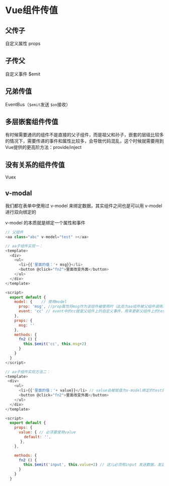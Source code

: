 # Vue组件传值

## 父传子

自定义属性 props

## 子传父

自定义事件 $emit

## 兄弟传值

EventBus（`$emit`发送 `$on`接收）

## 多层嵌套组件传值

有时候需要通讯的组件不是直接的父子组件，而是祖父和孙子，嵌套的层级比较多的情况下，需要传递的事件和属性比较多，会导致代码混乱，这个时候就需要用到Vue提供的更高阶方法：provide/inject

## 没有关系的组件传值

Vuex

## v-modal

我们都在表单中使用过 v-model 来绑定数据，其实组件之间也是可以用 v-model 进行双向绑定的

v-model 的本质就是绑定一个属性和事件

```js
// 父组件
<aa class="abc" v-model="test" ></aa> 

// aa子组件实现一：
<template>
  <div>
    <ul>
      <li>{{'里面的值：'+ msg}}</li>
      <button @click="fn2">里面改变外面</button>
    </ul>
  </div>
</template>

<script>
  export default {
    model: {    // 使用model
      prop: 'msg', //prop属性将msg作为该组件被使用时（此处为aa组件被父组件调用）v-model能取到的值，
      event: 'cc' // event中的cc就是父组件上的自定义事件，用来更新父组件上的test值
    },
    props: {
      msg: ''
    },
    methods: {
      fn2 () {
        this.$emit('cc', this.msg+2)
      }
    }
  }
</script>

// aa子组件实现方法二：
<template>
 <div>
    <ul>
      <li>{{'里面的值：'+ value}}</li> // value会被赋值为v-model绑定的test的值。
      <button @click="fn2">里面改变外面</button>
    </ul>
  </div>
</template>

<script>
  export default {
    props: {
      value: { // 必须要使用value
　　　　　default: '',
　　　　},
    },

    methods: {
      fn2 () {
        this.$emit('input', this.value+2) // 这儿必须用input 发送数据，发送的数据会被父级v-model=“test”接受到，再被value=test传回来。
      }
    }
  }
```

##### 
